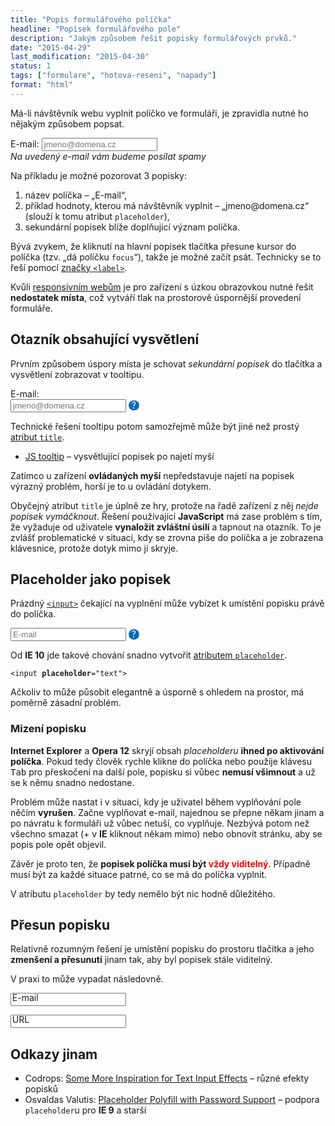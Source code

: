 ```yaml
---
title: "Popis formulářového políčka"
headline: "Popisek formulářového pole"
description: "Jakým způsobem řešit popisky formulářových prvků."
date: "2015-04-29"
last_modification: "2015-04-30"
status: 1
tags: ["formulare", "hotova-reseni", "napady"]
format: "html"
---
```


<p>Má-li návštěvník webu vyplnit políčko ve formuláři, je zpravidla nutné ho nějakým způsobem popsat.</p>

<div class="live" data-zvyraznovany="k-zvyrazneni">
  <p>
    <label for="email">
      E-mail: 
    </label>
    <input id="email" type="email" placeholder="jmeno@domena.cz">
    <br>
    <i>Na uvedený e-mail vám budeme posílat spamy</i>
  </p>
</div>

<p>Na příkladu je možné pozorovat 3 popisky:</p>

<ol data-zvyraznovac="k-zvyrazneni">
  <li data-zvyraznit="label[for=email]"><span class="help">název políčka</span> – „E-mail“,</li>
  <li data-zvyraznit="input"><span class="help">příklad hodnoty</span>, kterou má návštěvník vyplnit – „jmeno@domena.cz“ (slouží k tomu atribut <code>placeholder</code>),</li>
    <li data-zvyraznit="i"><span class="help">sekundární popisek</span> blíže doplňující význam políčka.</li>
</ol>


<p>Bývá zvykem, že kliknutí na hlavní popisek tlačítka přesune kursor do políčka (tzv. „dá políčku <code>focus</code>“), takže je možné začít psát. Technicky se to řeší pomocí <a href="/label-for">značky <code>&lt;label></code></a>.</p>

<p>Kvůli <a href="/responsive">responsivním webům</a> je pro zařízení s úzkou obrazovkou nutné řešit <b>nedostatek místa</b>, což vytváří tlak na prostorově úspornější provedení formuláře.</p>

<h2 id="otaznik">Otazník obsahující vysvětlení</h2>

<p>Prvním způsobem úspory místa je schovat <i>sekundární popisek</i> do tlačítka a vysvětlení zobrazovat v tooltipu.</p>

<div class="live">
  <style>
    .popisek {
      background: #0D6AB7;
      color: #fff;
      display: inline-block;
      width: 1.2em;
      line-height: 1.2em;
      text-align: center;
      border-radius: 50%;
      cursor: help;
    }
  </style>
  <p>
    <label for="email2">E-mail:</label><br>
    <input id="email2" type="email" placeholder="jmeno@domena.cz">
    <span class="popisek" title="Na uvedený e-mail vám budeme posílat spamy">?</span>
  </p>
</div>

<p>Technické řešení tooltipu potom samozřejmě může být jiné než prostý <a href="/atribut-title">atribut <code>title</code></a>.</p>

<div class="internal-content">
  <ul>
    <li><a href="/js-tooltip">JS tooltip</a> – vysvětlující popisek po najetí myší</li>
  </ul>
</div>

<p>Zatímco u zařízení <b>ovládaných myší</b> nepředstavuje najetí na popisek výrazný problém, horší je to u ovládání dotykem.</p>

<p>Obyčejný atribut <code>title</code> je úplně ze hry, protože na řadě zařízení z něj <i>nejde popisek vymáčknout</i>. Řešení používající <b>JavaScript</b> má zase problém s tím, že vyžaduje od uživatele <b>vynaložit zvláštní úsilí</b> a tapnout na otazník. To je zvlášť problematické v situaci, kdy se zrovna píše do políčka a je zobrazena klávesnice, protože dotyk mimo ji skryje.</p>


<h2 id="placeholder">Placeholder jako popisek</h2>

<p>Prázdný <a href="/input"><code>&lt;input></code></a> čekající na vyplnění může vybízet k umístění popisku právě do políčka.</p>

<div class="live">
  <p>
    <input type="email" placeholder="E-mail">
    <span class="popisek" title="Na uvedený e-mail vám budeme posílat spamy">?</span>
  </p>
</div>

<p>Od <b>IE 10</b> jde takové chování snadno vytvořit <a href="/placeholder">atributem <code>placeholder</code></a>.</p>

<pre><code>&lt;input <b>placeholder</b>="text"></code></pre>

<p>Ačkoliv to může působit elegantně a úsporně s ohledem na prostor, má poměrně zásadní problém.</p>

<h3 id="mizeni">Mizení popisku</h3>

<p><b>Internet Explorer</b> a <b>Opera 12</b> skryjí obsah <i>placeholderu</i> <b>ihned po aktivování políčka</b>. Pokud tedy člověk rychle klikne do políčka nebo použije klávesu <kbd>Tab</kbd> pro přeskočení na další pole, popisku si vůbec <b>nemusí všimnout</b> a už se k němu snadno nedostane.</p>

<p>Problém může nastat i v situaci, kdy je uživatel během vyplňování pole něčím <b>vyrušen</b>. Začne vyplňovat e-mail, najednou se přepne někam jinam a po návratu k formuláři už vůbec netuší, co vyplňuje. Nezbývá potom než všechno smazat (+ v <b>IE</b> kliknout někam mimo) nebo obnovit stránku, aby se popis pole opět objevil.</p>

<p>Závěr je proto ten, že <b>popisek políčka musí být <font color="red">vždy viditelný</font></b>. Případně musí být za každé situace patrné, co se má do políčka vyplnit.</p>

<p>V atributu <code>placeholder</code> by tedy nemělo být nic hodně důležitého.</p>


<h2 id="presun">Přesun popisku</h2>

<p>Relativně rozumným řešení je umístění popisku do prostoru tlačítka a jeho <b>zmenšení a přesunutí</b> jinam tak, aby byl popisek stále viditelný.</p>

<p>V praxi to může vypadat následovně.</p>

<div class="live">
<style>
.policko {
    position: relative;
}
.policko label {
    position: absolute;
    left: .2em;
    top: 0;
    transition: all .2s;
    line-height: 1;
}

.policko .focus + label {
    top: -1.2em;
    font-size: 70%;
    background: #fff;
    padding: .2em;
}
</style>
<p>
  <span class="policko">
    <input id="email3" type="email" onfocus="this.className = 'focus'">
    <label for="email3">E-mail</label>
  </span>
</p>
<p>
  <span class="policko">
    <input id="url" type="url" onfocus="this.className = 'focus'">
    <label for="url">URL</label>
  </span>
</p>  
</div>

<h2 id="odkazy">Odkazy jinam</h2>

<ul> 
  <li>Codrops: <a href="http://tympanus.net/codrops/2015/03/18/inspiration-text-input-effects-2/">Some More Inspiration for Text Input Effects</a> – různé efekty popisků</li>
  
  <li>Osvaldas Valutis: <a href="http://osvaldas.info/placeholder-polyfill-with-password-support">Placeholder Polyfill with Password Support</a> – podpora <code>placeholder</code>u pro <b>IE 9</b> a starší</li>  
</ul>


<style>
  .zvyraznit {
    outline: 5px solid #0D6AB7;
  }
  [data-zvyraznit]:hover {
    background: #efefef;
  }
</style>

<script>
  var zvyrazneno;
  var zvyraznovac = document.querySelector("[data-zvyraznovac]");
  var cil = document.querySelector("[data-zvyraznovany=" + zvyraznovac.getAttribute("data-zvyraznovac") + "]");
  var zvyraznovane = zvyraznovac.querySelectorAll("[data-zvyraznit]");
  for (var i = zvyraznovane.length; i--; ) {
      zvyraznovane[i].onmouseover = function() {
          skryt();
          zvyrazneno = cil.querySelector(this.getAttribute("data-zvyraznit"));
          zvyrazneno.className = "zvyraznit";
      };
  }
  zvyraznovac.onmouseout = function() {
    skryt();
  }
  
  function skryt() {
    if (zvyrazneno) zvyrazneno.className = "";
  }
  // https://kod.djpw.cz/lvmb
</script>